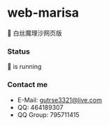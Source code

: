 # web-marisa
🍄 白丝魔理沙网页版

### Status
🔋 is running

### Contact me
- E-Mail: gutrse3321@live.com
- QQ: 464189307
- QQ Group: 795711415
